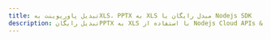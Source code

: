 ---title: تبدیل پاورپوینت بهXLS، PPTX به XLS مبدل رایگان یا Nodejs SDKdescription: تبدیل رایگانPPTX به XLS با استفاده از Nodejs Cloud APIs & SDK. همچنین اسناد Microsoft PowerPoint را در Cloud ایجاد، ویرایش و رندر کنید.---